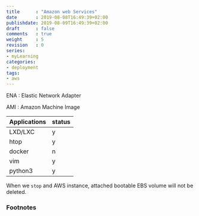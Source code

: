 ```yaml
---
title      : "Amazon web Services"
date       : 2019-08-08T16:49:39+02:00
publishdate: 2019-08-09T16:49:39+02:00
draft      : false
comments   : true
weight     : 5
revision   : 0
series:
- myLearning
categories:
- deployment
tags:
- aws
---
```


ENA
: Elastic Network Adapter

AMI
: Amazon Machine Image
<!-- more -->

Applications | status
-------------|--------
LXD/LXC      | y
htop | y
docker | n
vim | y
python3 | y

When we `stop` and AWS instance, attached bootable EBS volume will not be deleted.

### Footnotes

[^1]:
[^2]:

